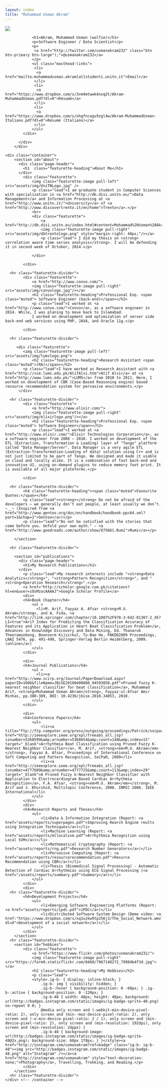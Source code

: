 ```yaml
---
layout: index
title: "Muhammad Usman Akram"
---
```


<div class="content" id="page">
		<div class="jumbotron masthead">
		  <div class="container">
            <div class="featurette">
                <!-- a href="http://www.convo.com/">
                -->
                <img class="featurette-image pull-right" src="assets/img/me.jpg"/>
          
                <h1>Akram, Muhammad Usman (wolfie)</h1>
                <p>Software Engineer / Data Scientist</p>
                <p>
                 <a href="http://twitter.com/usmanakram232" class="btn btn-primary btn-large");">@usmanakram232</a>
                </p>
                <ul class="masthead-links">
                 <li>
                  <a href="mailto:muhammadusman.akram[at]studenti.unitn.it">Email</a>
                 </li>
                 <li>
                  <a href="https://www.dropbox.com/s/3vm4mtwwk4nxq2t/Akram-MuhammadUsman.pdf?dl=0">Résumé</a>
                 </li>
                 <li>
                  <a href="https://www.dropbox.com/s/ohgfncagv9zgl4w/Akram-MuhammadUsman-Italiano.pdf?dl=0">Résumé (Italiano)</a>
                 </li>
                </ul>
            </div>
            
		  </div>
		</div>

    <div class="container">
		<section id="about">
		  <div class="page-header">
			<h1  class="featurette-heading">About Me</h1>
		  </div>
            <div class="featurette">
                <img class="featurette-image pull-left" src="assets/img/UniTNLogo.jpg" />
                <p class="lead">I am graduate student in Computer Sciences with specialization in <a href="http://db.disi.unitn.eu/">Data Management</a> and Information Processing at <a href="http://www.unitn.it/">University</a> of <a href="http://www.discovertrento.it/en/home">Trento</a>.</p>
                <br>
                <div class="featurette">
                    <a href="http://db.disi.unitn.eu/index.html#content=Muhammad%20Usman%20Akram">
                    <img class="featurette-image pull-right" src="assets/img/dbtrentologo.png" style="margin-right: 40px;"/></a>
                    <p class="lead"> I did my thesis on <strong> correlation aware time series analysis</strong>. I will be defending it in second week of October, 2014.</p>
    
                </div>

            </div>

      <hr class="featurette-divider">
            <div class="featurette">
                <a href="http://www.convo.com/">
                <img class="featurette-image pull-right" src="assets/img/convologo.jpg"/></a>
                <h2 class="featurette-heading">Professional Exp. <span class="muted"> Software Engineer (back-end)</span></h2>
                <p class="lead">I worked at <a href="http://www.convo.com/">Convo</a>, as a software engineer in 2014. While, I was planing to move back to Islamabad.
                I worked on development and optimization of server side back-end web services using PHP, JAVA, and Oracle 11g.</p>

            </div>
            
      <hr class="featurette-divider">

         <div class="featurette">
            <img class="featurette-image pull-left" src="assets/img/lumslogo.png">
                <h2 class="featurette-heading">Research Assistant <span class="muted">(RA)</span></h2>
            <p class="lead">I have worked as Research Assistant with <a href="http://sse.lums.edu.pk/AtifAlvi.htm">Atif Alvi</a> at <a href="http://www.lums.edu.pk/">LUMS</a> from 2010 to 2011. Here, I worked on development of CBR (Case-Based Reasoning engine) based resource recommendation system for pervasive environments.</p>
          </div>

      <hr class="featurette-divider">
            <div class="featurette">
                <a href="http://www.elixir.com/">
                <img class="featurette-image pull-right" src="assets/img/elixirlogo.png"/></a>
                <h2 class="featurette-heading">Professional Exp. <span class="muted"> Software Engineer</span></h2>
                <p class="lead">I worked at <a href="http://www.elixir.com/">Elixir Technologies Corporation</a>, as a software engineer from 2008 – 2010. I worked on development of the ETL (Extraction, Transformation & Loading) layer of "Tango" platform called "Data Manager/Server". Data Manager is a very agile ETL (Extraction-Transformation-Loading of data) solution using C++ and is not just limited to be part of Tango. We designed and made it usable on cloud and locally alike. It is a combination of fast back-end and innovative UI, using on-demand plugins to reduce memory foot print. It is available of all major plateforms.</p>

            </div>

      <hr class="featurette-divider">
			<h4 class="featurette-heading"><span class="muted">Favourite Quotes:</span></h4>
			<p class="lead"><strong></strong> Do not be afraid of the developers — we generally don’t eat people, at least usually we don’t. ~__~ (Inspired from <a href="http://www.gentoo.org/doc/en/handbook/handbook-ppc64.xml?part=1&chap=1">Gentoo</a>)</p>
			<p class="lead">"Do not be satisfied with the stories that come before you. Unfold your own myth." — <a href="http://www.goodreads.com/author/show/875661.Rumi">Rumi</a></p>

		</section>

      <hr class="featurette-divider">

		<section id="publications">
		  <div class="page-header">
			<h1>My Research Publications</h1>
		  </div>
			<p class="lead">My research interests include "<strong>Data Analytics</strong>", "<strong>Pattern Recognition</strong>", and "<strong>Operation Research</strong>".</p>
			<a href="http://scholar.google.com.pk/citations?hl=en&user=iOsMzacAAAAJ">Google Scholar Profile</a>
			<div> 
			<h4>Book Chapter</h4>
				<ul >
				  <li>M. Arif, Fayyaz A. Afsar <strong>M.U. Akram</strong>, and A. Fida, <a href="http://link.springer.com/chapter/10.1007%2F978-3-642-01307-2_45?LI=true">Arif Index for Predicting the Classification Accuracy of Features and its Application in Heart Beat Classification Problem</a>, Advances in Knowledge Discovery and Data Mining, Ed. Thanaruk Theeramunkong, Boonserm Kijsirkul, Tu-Bao Ho, PAKDD2009 Proceedings, LNAI 5476, pp. 491-498, Springer-Verlag Berlin Heidelberg, 2009. (online</a>)
				</ul>
			</div>

			<div> 
			<h4>Journal Publications</h4>
				<ul >
				  <li><a href="http://www.scirp.org/Journal/PaperDownload.aspx?paperID=1606&fileName=JBiSE20100400008_94593058.pdf">Pruned fuzzy K-nearest neighbor classifier for beat classification</a>, Muhammad Arif, <strong>Muhammad Usman Akram</strong>, Fayyaz-ul-Afsar Amir Minhas, pp.380-389, DOI: 10.4236/jbise.2010.34053, 2010.
				</ul>
			</div>

			<div> 
			<h4>Conference Papers</h4>
				<ul>
					<li><a title="ftp://ftp.computer.org/press/outgoing/proceedings/Patrick/socpar09/data/3879a037.pdf" href="http://ieeexplore.ieee.org/xpl/freeabs_all.jsp?isnumber=5368599&amp;arnumber=5368654&amp;count=148&amp;index=15" target="_blank">Arrhythmia Beat Classification using Pruned Fuzzy K-Nearest Neighbor Classifier</a>, M. Arif, <strong><em>M.U. Akram</em></strong>, Fayyaz A. Afsar, Proceedings of International Conference on Soft Computing and Pattern Recognition, SoCPaR, 2009</li>
					<li><a href="http://ieeexplore.ieee.org/xpl/freeabs_all.jsp?isnumber=4777689&amp;arnumber=4777725&amp;count=113&amp;index=29" target="_blank">A Pruned Fuzzy k-Nearest Neighbor Classifier with Application to Electrocardiogram Based Cardiac Arrhythmia Recognition</a>, F.A. Afsar, <strong><em>M.U. Akram</em></strong>, M. Arif and J. Khurshid, Multitopic Conference, 2008. INMIC 2008. IEEE International</li>
				</ul>
			</div>
			<div>
			<h4>Research Reports and Theses</h4>
				<ul>
					<li>Data & Information Integration (Report: <a href="assets/reports/superpages.pdf">Improving Rearch Engine reults using Integration Techniques</a>)</li>
					<li>Machine Learning (Report: <a href="assets/reports/mllocalsvm.pdf">Arrhythmia Recognition using Local SVM</a>)</li>
					<li>Mathematical Cryptography (Report: <a href="assets/reports/rng.pdf">Research Number Generators</a>)</li>
					<li>Pervasive Computing (Report: <a href="assets/reports/resourcerecommendation.pdf">Resurce Recommendation using CBR</a>)</li>
					<li>Thesis (Biomedical Signal Processing) - Automatic Detection of Cardiac Arrhythmias using ECG Signal Processing (<a href="/assets/reports/summary.pdf">Summary</a>)</li>
				</ul>
			</div>
            <div>
      <hr class="featurette-divider">
            <h4>Development Projects</h4>
                <ul>
                    <li>Emerging Software Engineering Platforms (Report: <a href="assets/reports/ipdc.pdf">iPDC</a>)</li>
					<li>Distributed Software System Design (Demo video: <a href:"https://www.dropbox.com/s/xq1uzkw9tpz56j3/The_Social_Network.wmv?dl=0">Development of a social network</a>)</li>
                </ul>
            </div>
		</section>
      <hr class="featurette-divider">
		<section id="hobbies">
      		<div class="featurette">
				<a href="https://www.flickr.com/photos/usmanakram232/">
		        <img class="featurette-image pull-right" src="https://farm9.staticflickr.com/8460/7967148272_79984b4f3d.jpg"></a>
				<h2 class="featurette-heading">My Hobbies</h2>                   
				<p class="lead">
                <style>.ig-b- { display: inline-block; }
                    .ig-b- img { visibility: hidden; }
                    .ig-b-:hover { background-position: 0 -60px; } .ig-b-:active { background-position: 0 -120px; }
                    .ig-b-48 { width: 48px; height: 48px; background: url(http://badges.instagram.com/static/images/ig-badge-sprite-48.png) no-repeat 0 0; }
                    @media only screen and (-webkit-min-device-pixel-ratio: 2), only screen and (min--moz-device-pixel-ratio: 2), only screen and (-o-min-device-pixel-ratio: 2 / 1), only screen and (min-device-pixel-ratio: 2), only screen and (min-resolution: 192dpi), only screen and (min-resolution: 2dppx) {
                    .ig-b-48 { background-image: url(http://badges.instagram.com/static/images/ig-badge-sprite-48@2x.png); background-size: 60px 178px; } }</style><a href="http://instagram.com/usmanakram?ref=badge" class="ig-b- ig-b-48"><img src="http://badges.instagram.com/static/images/ig-badge-48.png" alt="Instagram" /></a><a href="http://instagram.com/usmanakram" style="text-decoration: none;">Photography</a>, Travelling, Trekking, and Reading.</p>
			</div>
		</section>
      <hr class="featurette-divider">
    </div> <!-- /container -->
</div>